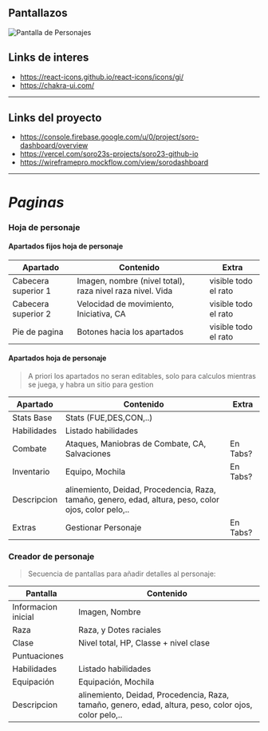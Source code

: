 ## Pantallazos
![Pantalla de Personajes](https://firebasestorage.googleapis.com/v0/b/soro-dashboard.appspot.com/o/project%2Fscreenshoot.png?alt=media&token=712774d1-0660-452b-9106-ef54ce96976b)


## Links de interes
* https://react-icons.github.io/react-icons/icons/gi/
* https://chakra-ui.com/

---

## Links del proyecto
* https://console.firebase.google.com/u/0/project/soro-dashboard/overview
* https://vercel.com/soro23s-projects/soro23-github-io
* https://wireframepro.mockflow.com/view/sorodashboard


---
# *Paginas*
### **Hoja de personaje**
#### **Apartados fijos hoja de personaje**
| Apartado | Contenido | Extra |
| ----------- | ----------- | ----------- |
| Cabecera superior 1 | Imagen, nombre (nivel total), raza nivel raza nivel. Vida | visible todo el rato |
| Cabecera superior 2 | Velocidad de movimiento, Iniciativa, CA | visible todo el rato |
| Pie de pagina | Botones hacia los apartados | visible todo el rato |

#### **Apartados hoja de personaje**
>A priori los apartados no seran editables, solo para calculos mientras se juega, y habra un sitio para gestion

| Apartado | Contenido | Extra |
| ----------- | ----------- | ----------- |
| Stats Base | Stats (FUE,DES,CON,..) |  |
| Habilidades | Listado habilidades |  |
| Combate | Ataques, Maniobras de Combate, CA, Salvaciones | En Tabs? |
| Inventario | Equipo, Mochila | En Tabs? |
| Descripcion | alinemiento, Deidad, Procedencia, Raza, tamaño, genero, edad, altura, peso, color ojos, color pelo,.. |  |
| Extras | Gestionar Personaje | En Tabs? |


### **Creador de personaje**
>Secuencia de pantallas para añadir detalles al personaje:

| Pantalla | Contenido |
| ----------- | ----------- | 
| Informacion inicial | Imagen, Nombre |
| Raza | Raza, y Dotes raciales |
| Clase | Nivel total, HP, Classe + nivel clase | 
| Puntuaciones | |
| Habilidades | Listado habilidades |
| Equipación | Equipación, Mochila |  
| Descripcion | alinemiento, Deidad, Procedencia, Raza, tamaño, genero, edad, altura, peso, color ojos, color pelo,.. | 


